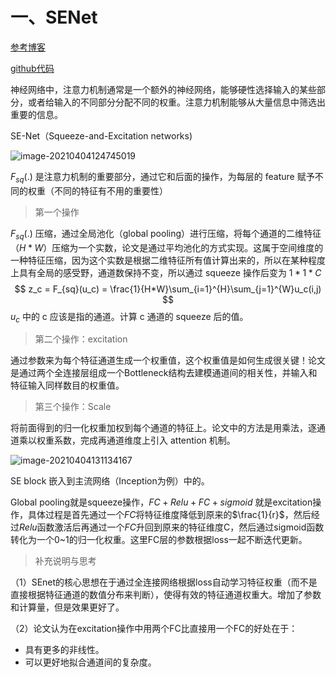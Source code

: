 # 一、SENet

[参考博客](https://blog.csdn.net/u014380165/article/details/78006626)

[github代码](https://github.com/miraclewkf/SENet-PyTorch)

神经网络中，注意力机制通常是一个额外的神经网络，能够硬性选择输入的某些部分，或者给输入的不同部分分配不同的权重。注意力机制能够从大量信息中筛选出重要的信息。

SE-Net（Squeeze-and-Excitation networks)

![image-20210404124745019](..\pics\CV\ISG\注意力机制\image-20210404124745019.png)

$F_{sq}(.)$ 是注意力机制的重要部分，通过它和后面的操作，为每层的 feature 赋予不同的权重（不同的特征有不用的重要性）

> 第一个操作

$F_{sq}(.)$ 压缩，通过全局池化（global pooling）进行压缩，将每个通道的二维特征（$H*W$）压缩为一个实数，论文是通过平均池化的方式实现。这属于空间维度的一种特征压缩，因为这个实数是根据二维特征所有值计算出来的，所以在某种程度上具有全局的感受野，通道数保持不变，所以通过 squeeze 操作后变为 $1*1*C$
$$
z_c = F_{sq}(u_c) = \frac{1}{H*W}\sum_{i=1}^{H}\sum_{j=1}^{W}u_c(i,j)
$$
$u_c$ 中的 c 应该是指的通道。计算 c 通道的 squeeze 后的值。

> 第二个操作：excitation

通过参数来为每个特征通道生成一个权重值，这个权重值是如何生成很关键！论文是通过两个全连接层组成一个Bottleneck结构去建模通道间的相关性，并输入和特征输入同样数目的权重值。

> 第三个操作：Scale

将前面得到的归一化权重加权到每个通道的特征上。论文中的方法是用乘法，逐通道乘以权重系数，完成再通道维度上引入 attention 机制。

![image-20210404131134167](.\..\pics\CV\ISG\注意力机制\image-20210404131134167.png)

SE block 嵌入到主流网络（Inception为例）中的。

Global pooling就是squeeze操作，$FC+Relu+FC+sigmoid$ 就是excitation操作，具体过程是首先通过一个$FC$将特征维度降低到原来的$\frac{1}{r}$，然后经过$Relu$函数激活后再通过一个$FC$升回到原来的特征维度C，然后通过sigmoid函数转化为一个0~1的归一化权重。这里FC层的参数根据loss一起不断迭代更新。

> 补充说明与思考

（1）SEnet的核心思想在于通过全连接网络根据loss自动学习特征权重（而不是直接根据特征通道的数值分布来判断），使得有效的特征通道权重大。增加了参数和计算量，但是效果更好了。

（2）论文认为在excitation操作中用两个FC比直接用一个FC的好处在于：

- 具有更多的非线性。
- 可以更好地拟合通道间的复杂度。